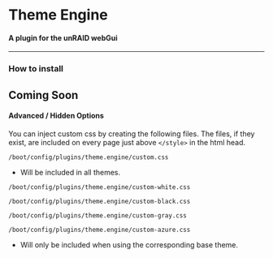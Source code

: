 # Theme Engine
#### A plugin for the unRAID webGui
---
### How to install
Coming Soon
---
#### Advanced / Hidden Options
You can inject custom css by creating the following files. The files, if they exist, are included on every page just above `</style>` in the html head.

```
/boot/config/plugins/theme.engine/custom.css
```
* Will be included in all themes.



```
/boot/config/plugins/theme.engine/custom-white.css

/boot/config/plugins/theme.engine/custom-black.css

/boot/config/plugins/theme.engine/custom-gray.css

/boot/config/plugins/theme.engine/custom-azure.css
```
* Will only be included when using the corresponding base theme.
